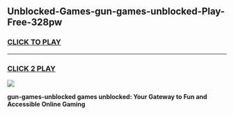 
## Unblocked-Games-gun-games-unblocked-Play-Free-328pw
<h3>
<a href="https://premium76.site?title=gun-games-unblocked&ref=15A">CLICK TO PLAY</a></h3>
<hr>

<h3>
<a href="https://premium76.site?title=gun-games-unblocked&ref=15A">CLICK 2 PLAY</a>
  
</h3>

<a href="https://premium76.site?title=gun-games-unblocked&ref=15A"><img src="https://clearcache.store/games.png"></a>


**gun-games-unblocked games unblocked: Your Gateway to Fun and Accessible Online Gaming**
